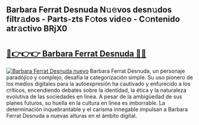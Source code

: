## Barbara Ferrat Desnuda N𝚞𝚎vos desn𝚞dos filtr𝚊dos - Parts-zts F𝚘tos vid𝚎o - C𝚘ntenido atr𝚊ctivo BRjX0

# <h2><a href="http://mbdqpfx.tromn.icu/?c=Barbara+Ferrat+Desnuda">🔗👉👉👉 Barbara Ferrat Desnuda 🔗🔗</a></h2>

[![Barbara Ferrat Desnuda nuevo](https://i.imgur.com/pEAQMta.gif)](http://mbdqpfx.tromn.icu/?c=Barbara+Ferrat+Desnuda)
Barbara Ferrat Desnuda, un personaje paradójico y complejo, desafía la categorización simple. Su uso pionero de los medios digitales para la autoexpresión ha cautivado y enfurecido a los críticos, encendiendo debates sobre la identidad, la ética y la naturaleza evolutiva de las sociedades en línea. A pesar de la ambigüedad de sus planes futuros, su huella en la cultura en línea es imborrable. La determinación inquebrantable y el carisma innegable impulsan a Barbara Ferrat Desnuda a nuevas alturas en el ámbito digital.
